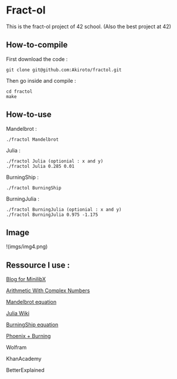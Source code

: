# Fract-ol
This is the fract-ol project of 42 school. (Also the best project at 42)

## How-to-compile
First download the code :
```
git clone git@github.com:Akiroto/fractol.git
```
Then go inside and compile :
```
cd fractol
make
```

## How-to-use
Mandelbrot :
```
./fractol Mandelbrot
```
Julia :
```
./fractol Julia (optionial : x and y)
./fractol Julia 0.285 0.01
```
BurningShip :
```
./fractol BurningShip
```
BurningJulia :
```
./fractol BurningJulia (optionial : x and y)
./fractol BurningJulia 0.975 -1.175
```

## Image

!(imgs/img4.png)

## Ressource I use :

[Blog for MinilibX](https://aurelienbrabant.fr/blog)

[Arithmetic With Complex Numbers](https://betterexplained.com/articles/intuitive-arithmetic-with-complex-numbers/)

[Mandelbrot equation](https://en.wikipedia.org/wiki/Mandelbrot_set)

[Julia Wiki](https://en.wikipedia.org/wiki/Julia_set)

[BurningShip equation](https://robotmoon.com/burning-ship-fractal)

[Phoenix + Burning](http://usefuljs.net/fractals/docs/mandelvariants.html)

Wolfram

KhanAcademy

BetterExplained
